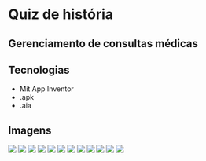 # Quiz de história
## Gerenciamento de consultas médicas

## Tecnologias
- Mit App Inventor
- .apk
- .aia

## Imagens
<img src="![Image](https://github.com/user-attachments/assets/cb7afd33-582c-401f-9d6a-048786a2a7a2)" />

<img src="![Image](https://github.com/user-attachments/assets/cb7afd33-582c-401f-9d6a-048786a2a7a2)" />

<img src="![Image](https://github.com/user-attachments/assets/cb7afd33-582c-401f-9d6a-048786a2a7a2)" />

<img src="![Image](https://github.com/user-attachments/assets/cb7afd33-582c-401f-9d6a-048786a2a7a2)" />

<img src="![Image](https://github.com/user-attachments/assets/cb7afd33-582c-401f-9d6a-048786a2a7a2)" />

<img src="![Image](https://github.com/user-attachments/assets/cb7afd33-582c-401f-9d6a-048786a2a7a2)" />

<img src="![Image](https://github.com/user-attachments/assets/cb7afd33-582c-401f-9d6a-048786a2a7a2)" />

<img src="![Image](https://github.com/user-attachments/assets/cb7afd33-582c-401f-9d6a-048786a2a7a2)" />

<img src="![Image](https://github.com/user-attachments/assets/cb7afd33-582c-401f-9d6a-048786a2a7a2)" />

<img src="![Image](https://github.com/user-attachments/assets/cb7afd33-582c-401f-9d6a-048786a2a7a2)" />

<img src="![Image](https://github.com/user-attachments/assets/cb7afd33-582c-401f-9d6a-048786a2a7a2)" />

<img src="![Image](https://github.com/user-attachments/assets/cb7afd33-582c-401f-9d6a-048786a2a7a2)" />

